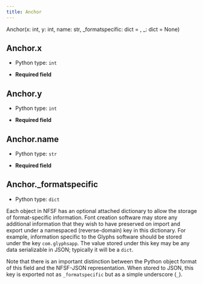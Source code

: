 ```yaml
---
title: Anchor
---
```

Anchor(x: int, y: int, name: str, _formatspecific: dict = <factory>, _: dict = None)
## Anchor.x

* Python type: `int`

* **Required field**




## Anchor.y

* Python type: `int`

* **Required field**




## Anchor.name

* Python type: `str`

* **Required field**




## Anchor._formatspecific

* Python type: `dict`


Each object in NFSF has an optional attached dictionary to allow the storage
of format-specific information. Font creation software may store any additional
information that they wish to have preserved on import and export under a
namespaced (reverse-domain) key in this dictionary. For example, information
specific to the Glyphs software should be stored under the key `com.glyphsapp`.
The value stored under this key may be any data serializable in JSON; typically
it will be a `dict`.

Note that there is an important distinction between the Python object format
of this field and the NFSF-JSON representation. When stored to JSON, this key
is exported not as `_formatspecific` but as a simple underscore (`_`).



